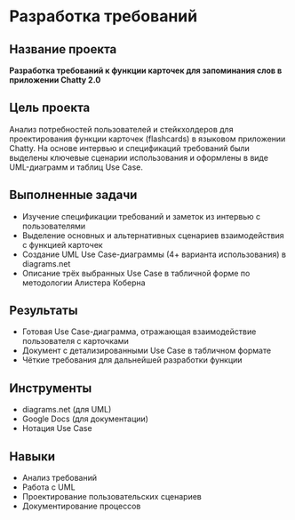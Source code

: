 # Разработка требований 

## Название проекта  
**Разработка требований к функции карточек для запоминания слов в приложении Chatty 2.0**  

## Цель проекта  
Анализ потребностей пользователей и стейкхолдеров для проектирования функции карточек (flashcards) в языковом приложении Chatty. На основе интервью и спецификаций требований были выделены ключевые сценарии использования и оформлены в виде UML-диаграмм и таблиц Use Case.  

## Выполненные задачи  
- Изучение спецификации требований и заметок из интервью с пользователями  
- Выделение основных и альтернативных сценариев взаимодействия с функцией карточек  
- Создание UML Use Case-диаграммы (4+ варианта использования) в diagrams.net  
- Описание трёх выбранных Use Case в табличной форме по методологии Алистера Коберна  

## Результаты  
- Готовая Use Case-диаграмма, отражающая взаимодействие пользователя с карточками  
- Документ с детализированными Use Case в табличном формате  
- Чёткие требования для дальнейшей разработки функции  

## Инструменты  
- diagrams.net (для UML)  
- Google Docs (для документации)  
- Нотация Use Case  

## Навыки  
- Анализ требований  
- Работа с UML  
- Проектирование пользовательских сценариев  
- Документирование процессов  




